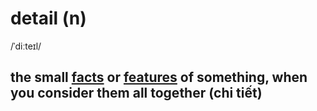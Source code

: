 # detail (n)

/ˈdiːteɪl/

## the small [facts](fact-n.md#a-thing-that-is-known-to-be-true-especially-when-it-can-be-proved) or [features](feature-n.md#something-important-interesting-or-typical-of-a-place-or-thing) of something, when you consider them all together (chi tiết)